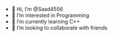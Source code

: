 - 👋 Hi, I’m @Saad4556
- 👀 I’m interested in Programming
- 🌱 I’m currently learning C++
- 💞️ I’m looking to collaborate with friends

<!---
Saad4556/Saad4556 is a ✨ special ✨ repository because its `README.md` (this file) appears on your GitHub profile.
You can click the Preview link to take a look at your changes.
--->
